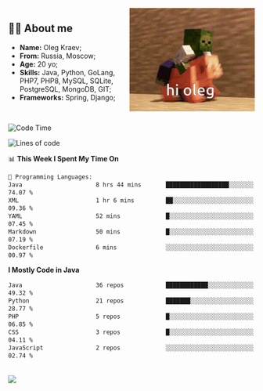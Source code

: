 <img align="right" height="211" width="256" src="res/hi-oleg.gif">
<div>
	<h2>👨‍💻 About me</h2>
	<ul align="left">
	    <li><strong>Name:</strong> Oleg Kraev;</li>
	    <li><strong>From:</strong> Russia, Moscow;</li>
	    <li><strong>Age:</strong> 20 yo;</li>
	    <li><strong>Skills:</strong> Java, Python, GoLang, PHP7, PHP8, MySQL, SQLite, PostgreSQL, MongoDB, GIT;</li>
	    <li><strong>Frameworks:</strong> Spring, Django;</li>
	</ul>
</div>
<br>

<!--START_SECTION:waka-->
![Code Time](http://img.shields.io/badge/Code%20Time-845%20hrs%2038%20mins-blue)

![Lines of code](https://img.shields.io/badge/From%20Hello%20World%20I%27ve%20Written--629%20Thousand%20lines%20of%20code-blue)

📊 **This Week I Spent My Time On** 

```text
💬 Programming Languages: 
Java                     8 hrs 44 mins       ██████████████████░░░░░░░   74.07 % 
XML                      1 hr 6 mins         ██░░░░░░░░░░░░░░░░░░░░░░░   09.36 % 
YAML                     52 mins             █░░░░░░░░░░░░░░░░░░░░░░░░   07.45 % 
Markdown                 50 mins             █░░░░░░░░░░░░░░░░░░░░░░░░   07.19 % 
Dockerfile               6 mins              ░░░░░░░░░░░░░░░░░░░░░░░░░   00.97 % 

```

**I Mostly Code in Java** 

```text
Java                     36 repos            ████████████░░░░░░░░░░░░░   49.32 % 
Python                   21 repos            ███████░░░░░░░░░░░░░░░░░░   28.77 % 
PHP                      5 repos             █░░░░░░░░░░░░░░░░░░░░░░░░   06.85 % 
CSS                      3 repos             █░░░░░░░░░░░░░░░░░░░░░░░░   04.11 % 
JavaScript               2 repos             ░░░░░░░░░░░░░░░░░░░░░░░░░   02.74 % 

```



<!--END_SECTION:waka-->

<br>
<img align="center" src="https://wakatime.com/share/@hteppl/18a68a4e-e1fb-41eb-b9f2-e999d76b9bac.svg">
